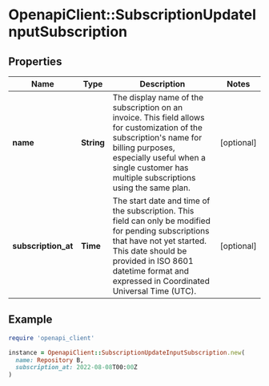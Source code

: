# OpenapiClient::SubscriptionUpdateInputSubscription

## Properties

| Name | Type | Description | Notes |
| ---- | ---- | ----------- | ----- |
| **name** | **String** | The display name of the subscription on an invoice. This field allows for customization of the subscription&#39;s name for billing purposes, especially useful when a single customer has multiple subscriptions using the same plan. | [optional] |
| **subscription_at** | **Time** | The start date and time of the subscription. This field can only be modified for pending subscriptions that have not yet started. This date should be provided in ISO 8601 datetime format and expressed in Coordinated Universal Time (UTC). | [optional] |

## Example

```ruby
require 'openapi_client'

instance = OpenapiClient::SubscriptionUpdateInputSubscription.new(
  name: Repository B,
  subscription_at: 2022-08-08T00:00Z
)
```

